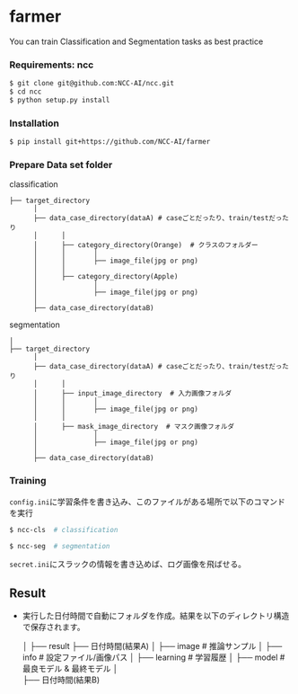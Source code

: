 # farmer
You can train Classification and Segmentation tasks as best practice




### Requirements: ncc
```bash
$ git clone git@github.com:NCC-AI/ncc.git
$ cd ncc
$ python setup.py install
```
### Installation
```bash
$ pip install git+https://github.com/NCC-AI/farmer
```

### Prepare Data set folder
classification

    ├── target_directory
          │ 
          ├── data_case_directory(dataA) # caseごとだったり、train/testだったり
          │      │ 
          │      ├── category_directory(Orange)  # クラスのフォルダー
          │      │       │      
          │      │       ├── image_file(jpg or png)
          │      │
          │      ├── category_directory(Apple)
          │              │      
          │              ├── image_file(jpg or png)
          │     
          ├── data_case_directory(dataB)


segmentation

    │
    ├── target_directory
          │ 
          ├── data_case_directory(dataA) # caseごとだったり、train/testだったり
          │      │ 
          │      ├── input_image_directory  # 入力画像フォルダ
          │      │       │      
          │      │       ├── image_file(jpg or png)
          │      │
          │      ├── mask_image_directory  # マスク画像フォルダ
          │              │      
          │              ├── image_file(jpg or png)
          │     
          ├── data_case_directory(dataB)

### Training
`config.ini`に学習条件を書き込み、このファイルがある場所で以下のコマンドを実行 

```bash
$ ncc-cls  # classification
```

```bash
$ ncc-seg  # segmentation
```

`secret.ini`にスラックの情報を書き込めば、ログ画像を飛ばせる。

Result
------------
- 実行した日付時間で自動にフォルダを作成。結果を以下のディレクトリ構造で保存されます。


    │ 
    ├── result
          ├── 日付時間(結果A)
          │      ├── image  # 推論サンプル
          │      ├── info  # 設定ファイル/画像パス
          │      ├── learning  # 学習履歴 
          │      ├── model  # 最良モデル & 最終モデル
          │           
          ├── 日付時間(結果B)
